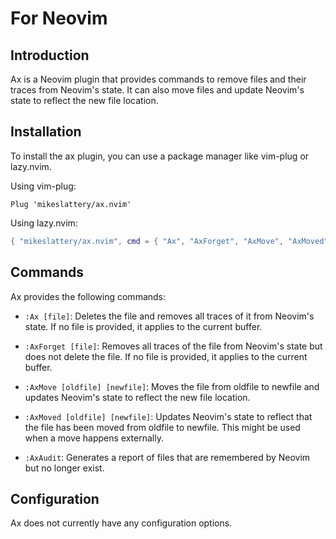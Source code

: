 # For Neovim

## Introduction

Ax is a Neovim plugin that provides commands to remove files and their traces from Neovim's state. It can also move files and update Neovim's state to reflect the new file location.

## Installation

To install the ax plugin, you can use a package manager like vim-plug or lazy.nvim.

Using vim-plug:

```vim
Plug 'mikeslattery/ax.nvim'
```

Using lazy.nvim:

```lua
{ "mikeslattery/ax.nvim", cmd = { "Ax", "AxForget", "AxMove", "AxMoved", "AxAudit" } }
```

## Commands

Ax provides the following commands:

- `:Ax [file]`: Deletes the file and removes all traces of it from Neovim's state. If no file is provided, it applies to the current buffer.

- `:AxForget [file]`: Removes all traces of the file from Neovim's state but does not delete the file. If no file is provided, it applies to the current buffer.

- `:AxMove [oldfile] [newfile]`: Moves the file from oldfile to newfile and updates Neovim's state to reflect the new file location.

- `:AxMoved [oldfile] [newfile]`: Updates Neovim's state to reflect that the file has been moved from oldfile to newfile.  This might be used when a move happens externally.

- `:AxAudit`: Generates a report of files that are remembered by Neovim but no longer exist.

## Configuration

Ax does not currently have any configuration options.
